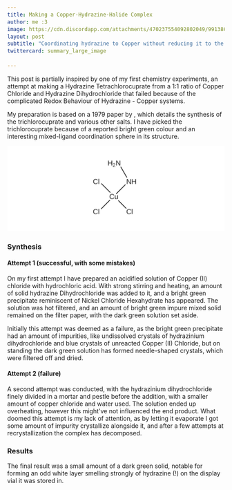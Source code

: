 ```yaml
---
title: Making a Copper-Hydrazine-Halide Complex  
author: me :3
image: https://cdn.discordapp.com/attachments/470237554092802049/991386075840905297/unknown.png
layout: post
subtitle: "Coordinating hydrazine to Copper without reducing it to the metal"
twittercard: summary_large_image

--- 
```


This post is partially inspired by one of my first chemistry experiments, an attempt at making a Hydrazine Tetrachlorocuprate from a 1:1 ratio of Copper Chloride and Hydrazine Dihydrochloride that failed because of the complicated Redox Behaviour of Hydrazine - Copper systems.

My preparation is based on a 1979 paper by , which details the synthesis of the trichlorocuprate and various other salts. I have picked the trichlorocuprate because of a reported bright green colour and an interesting mixed-ligand coordination sphere in its structure.  

<img src="/assets/images/hydrazinium_chlorocuprate.png" width="600" alt="picture with structure of hydrazinium trichlorocuprate" title="Structure of the Complex"><br>

### Synthesis 
#### Attempt 1 (successful, with some mistakes)
On my first attempt I have prepared an acidified solution of Copper (II) chloride with hydrochloric acid. With strong stirring and heating, an amount of solid hydrazine Dihydrochloride was added to it, and a bright green precipitate reminiscent of Nickel Chloride Hexahydrate has appeared. The solution was hot filtered, and an amount of bright green impure mixed solid remained on the filter paper, with the dark green solution set aside. 

Initially this attempt was deemed as a failure, as the bright green precipitate had an amount of impurities, like undissolved crystals of hydrazinium dihydrochloride and blue crystals of unreacted Copper (II) Chloride, but on standing the dark green solution has formed needle-shaped crystals, which were filtered off and dried. 
#### Attempt 2 (failure)
A second attempt was conducted, with the hydrazinium dihydrochloride finely divided in a mortar and pestle before the addition, with a smaller amount of copper chloride and water used. The solution ended up overheating, however this might've not influenced the end product. What doomed this attempt is my lack of attention, as by letting it evaporate I got some amount of impurity crystallize alongside it, and after a few attempts at recrystallization the complex has decomposed. 

### Results 
The final result was a small amount of a dark green solid, notable for forming an odd white layer smelling strongly of hydrazine (!) on the display vial it was stored in. 
